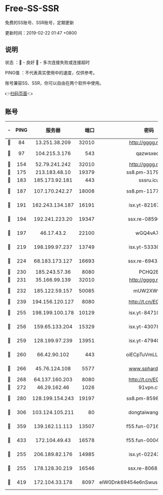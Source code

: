 # Free-SS-SSR

免费的SS账号、SSR账号，定期更新

更新时间：2019-02-22 01:47 +0800

## 说明

状态     ：🙂 - 良好 🙁 - 多次连接失败或连接超时

PING值   ：不代表真实使用中的速度，仅供参考。

账号兼容SS、SSR，你可以自由在两个软件中使用。

👉[扫码页面](https://liesauer.github.io/free-ss-ssr.github.io/)👈

## 账号

|-|PING|服务器|端口|密码|加密方式|区域|
|:----:|:----:|:-----:|-----:|:----:|:----:|:----:|
|🙂|84|13.251.38.209|32010|http://gggg.rocks|chacha20|SG|
|🙂|97|104.215.3.176|543|qazwsxedc|aes-256-gcm|JP|
|🙂|154|52.79.241.242|32010|http://gggg.rocks|chacha20|KR|
|🙂|175|213.183.48.10|19379|ss8.pm-31791178|rc4-md5|RU|
|🙂|183|185.173.92.181|443|sssru.icu|rc4-md5|RU|
|🙂|187|107.170.242.27|18008|ss8.pm-11776120|aes-256-cfb|US|
|🙂|191|162.243.134.187|16191|isx.yt-82167280|aes-256-cfb|US|
|🙂|194|192.241.223.20|19347|ssx.re-08596649|aes-256-cfb|US|
|🙂|197|46.17.43.2|22100|wGQ4vA7D|aes-256-gcm|RU|
|🙂|219|198.199.97.237|13749|isx.yt-53330366|aes-256-cfb|US|
|🙂|224|68.183.173.127|16693|ssx.re-69431278|aes-256-cfb|US|
|🙂|230|185.243.57.36|8080|PCHQ2E|rc4-md5|US|
|🙂|231|35.166.99.139|32010|http://gggg.rocks|chacha20|US|
|🙂|232|185.122.59.157|50085|mUW2XWw8|aes-256-cfb|GB|
|🙂|239|194.156.120.127|8080|http://t.cn/EGJIyrl|rc4-md5|RU|
|🙂|255|198.199.100.178|10129|isx.yt-84710881|aes-256-cfb|US|
|🙂|256|159.65.133.204|15329|isx.yt-43078354|aes-256-cfb|SG|
|🙂|259|128.199.97.239|13951|isx.yt-47940665|aes-256-cfb|SG|
|🙂|260|66.42.90.102|443|oiECpTuVmLLxk4Ts|aes-256-cfb|US|
|🙂|266|45.76.124.108|5577|www.sphard.com|aes-256-cfb|AU|
|🙂|268|64.137.160.203|8080|http://t.cn/EGJIyrl|rc4-md5|CA|
|🙂|272|46.29.162.46|1026|91vpn.cf|rc4-md5|RU|
|🙂|280|128.199.154.243|19197|ss8.pm-85981063|aes-256-cfb|SG|
|🙂|306|103.124.105.211|80|dongtaiwang.com|aes-256-cfb|US|
|🙂|359|139.162.11.113|13507|f55.fun-07160199|aes-256-cfb|SG|
|🙂|433|172.104.49.43|16578|f55.fun-00042249|aes-256-cfb|SG|
|🙂|255|206.189.82.176|14985|isx.yt-02243397|aes-256-cfb|SG|
|🙂|255|178.128.30.219|16546|ssx.re-80681280|aes-256-cfb|SG|
|🙂|419|172.104.33.178|8097|eIW0Dnk69454e6nSwuspv9DmS201tQ0D|aes-256-cfb|SG|
